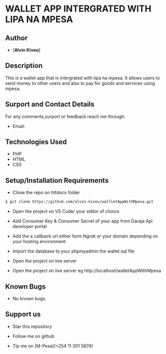 # WALLET APP INTERGRATED WITH LIPA NA MPESA

## Author
* [**Alvin Kiveu**]

## Description

This is a wallet app that is intergrated with lipa na mpesa. It allows users to send money to other users and also to pay for goods and services using mpesa.

## Surport and Contact Details

For any comments,surport or feedback reach me through:

* Email:

## Technologies Used

* PHP
* HTML
* CSS

## Setup/Installation Requirements

* Clone the repo on httdocs folder

```bash
$ git clone https://github.com/alvin-kiveu/wallletAppWithMpesa.git
```

* Open  the project on VS Code/ your editor of choice

* Add Consumer Key & Consumer Secret of your app from Daraja Api developer portal

* Add the a callback url either form Ngrok or your domain depending on your hosting environment

* Import the database to your phpmyadmin the wallet.sql file

* Open the project on live server 

* Open the project on live server eg http://localhost/walletAppWithMpesa

## Known Bugs

* No known bugs

## Support us

* Star this repository

* Follow me on github

* Tip me on [M-Pesa](+254 11 301 5674)











